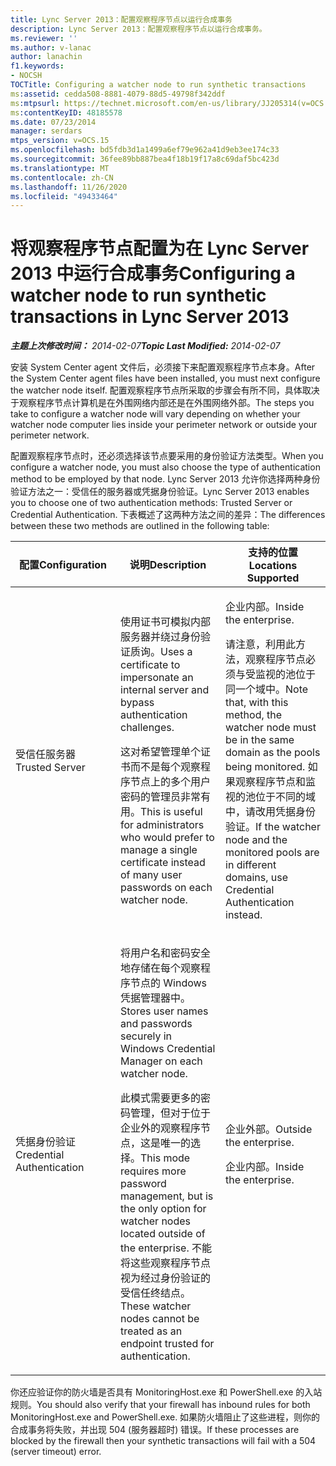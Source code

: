 ```yaml
---
title: Lync Server 2013：配置观察程序节点以运行合成事务
description: Lync Server 2013：配置观察程序节点以运行合成事务。
ms.reviewer: ''
ms.author: v-lanac
author: lanachin
f1.keywords:
- NOCSH
TOCTitle: Configuring a watcher node to run synthetic transactions
ms:assetid: cedda508-8881-4079-88d5-49798f342ddf
ms:mtpsurl: https://technet.microsoft.com/en-us/library/JJ205314(v=OCS.15)
ms:contentKeyID: 48185578
ms.date: 07/23/2014
manager: serdars
mtps_version: v=OCS.15
ms.openlocfilehash: bd5fdb3d1a1499a6ef79e962a41d9eb3ee174c33
ms.sourcegitcommit: 36fee89bb887bea4f18b19f17a8c69daf5bc423d
ms.translationtype: MT
ms.contentlocale: zh-CN
ms.lasthandoff: 11/26/2020
ms.locfileid: "49433464"
---
```

# <a name="configuring-a-watcher-node-to-run-synthetic-transactions-in-lync-server-2013"></a><span data-ttu-id="ccfb3-103">将观察程序节点配置为在 Lync Server 2013 中运行合成事务</span><span class="sxs-lookup"><span data-stu-id="ccfb3-103">Configuring a watcher node to run synthetic transactions in Lync Server 2013</span></span>

<div data-xmlns="http://www.w3.org/1999/xhtml">

<div class="topic" data-xmlns="http://www.w3.org/1999/xhtml" data-msxsl="urn:schemas-microsoft-com:xslt" data-cs="https://msdn.microsoft.com/">

<div data-asp="https://msdn2.microsoft.com/asp">



</div>

<div id="mainSection">

<div id="mainBody"><span data-ttu-id="ccfb3-104">

<span> </span></span><span class="sxs-lookup"><span data-stu-id="ccfb3-104">

<span> </span></span></span>

<span data-ttu-id="ccfb3-105">_**主题上次修改时间：** 2014-02-07_</span><span class="sxs-lookup"><span data-stu-id="ccfb3-105">_**Topic Last Modified:** 2014-02-07_</span></span>

<span data-ttu-id="ccfb3-106">安装 System Center agent 文件后，必须接下来配置观察程序节点本身。</span><span class="sxs-lookup"><span data-stu-id="ccfb3-106">After the System Center agent files have been installed, you must next configure the watcher node itself.</span></span> <span data-ttu-id="ccfb3-107">配置观察程序节点所采取的步骤会有所不同，具体取决于观察程序节点计算机是在外围网络内部还是在外围网络外部。</span><span class="sxs-lookup"><span data-stu-id="ccfb3-107">The steps you take to configure a watcher node will vary depending on whether your watcher node computer lies inside your perimeter network or outside your perimeter network.</span></span>

<span data-ttu-id="ccfb3-108">配置观察程序节点时，还必须选择该节点要采用的身份验证方法类型。</span><span class="sxs-lookup"><span data-stu-id="ccfb3-108">When you configure a watcher node, you must also choose the type of authentication method to be employed by that node.</span></span> <span data-ttu-id="ccfb3-109">Lync Server 2013 允许你选择两种身份验证方法之一：受信任的服务器或凭据身份验证。</span><span class="sxs-lookup"><span data-stu-id="ccfb3-109">Lync Server 2013 enables you to choose one of two authentication methods: Trusted Server or Credential Authentication.</span></span> <span data-ttu-id="ccfb3-110">下表概述了这两种方法之间的差异：</span><span class="sxs-lookup"><span data-stu-id="ccfb3-110">The differences between these two methods are outlined in the following table:</span></span>


<table>
<colgroup>
<col style="width: 33%" />
<col style="width: 33%" />
<col style="width: 33%" />
</colgroup>
<thead>
<tr class="header">
<th><span data-ttu-id="ccfb3-111">配置</span><span class="sxs-lookup"><span data-stu-id="ccfb3-111">Configuration</span></span></th>
<th><span data-ttu-id="ccfb3-112">说明</span><span class="sxs-lookup"><span data-stu-id="ccfb3-112">Description</span></span></th>
<th><span data-ttu-id="ccfb3-113">支持的位置</span><span class="sxs-lookup"><span data-stu-id="ccfb3-113">Locations Supported</span></span></th>
</tr>
</thead>
<tbody>
<tr class="odd">
<td><p><span data-ttu-id="ccfb3-114">受信任服务器</span><span class="sxs-lookup"><span data-stu-id="ccfb3-114">Trusted Server</span></span></p></td>
<td><p><span data-ttu-id="ccfb3-115">使用证书可模拟内部服务器并绕过身份验证质询。</span><span class="sxs-lookup"><span data-stu-id="ccfb3-115">Uses a certificate to impersonate an internal server and bypass authentication challenges.</span></span></p>
<p><span data-ttu-id="ccfb3-116">这对希望管理单个证书而不是每个观察程序节点上的多个用户密码的管理员非常有用。</span><span class="sxs-lookup"><span data-stu-id="ccfb3-116">This is useful for administrators who would prefer to manage a single certificate instead of many user passwords on each watcher node.</span></span></p></td>
<td><p><span data-ttu-id="ccfb3-117">企业内部。</span><span class="sxs-lookup"><span data-stu-id="ccfb3-117">Inside the enterprise.</span></span></p>
<p><span data-ttu-id="ccfb3-118">请注意，利用此方法，观察程序节点必须与受监视的池位于同一个域中。</span><span class="sxs-lookup"><span data-stu-id="ccfb3-118">Note that, with this method, the watcher node must be in the same domain as the pools being monitored.</span></span> <span data-ttu-id="ccfb3-119">如果观察程序节点和监视的池位于不同的域中，请改用凭据身份验证。</span><span class="sxs-lookup"><span data-stu-id="ccfb3-119">If the watcher node and the monitored pools are in different domains, use Credential Authentication instead.</span></span></p></td>
</tr>
<tr class="even">
<td><p><span data-ttu-id="ccfb3-120">凭据身份验证</span><span class="sxs-lookup"><span data-stu-id="ccfb3-120">Credential Authentication</span></span></p></td>
<td><p><span data-ttu-id="ccfb3-121">将用户名和密码安全地存储在每个观察程序节点的 Windows 凭据管理器中。</span><span class="sxs-lookup"><span data-stu-id="ccfb3-121">Stores user names and passwords securely in Windows Credential Manager on each watcher node.</span></span></p>
<p><span data-ttu-id="ccfb3-122">此模式需要更多的密码管理，但对于位于企业外的观察程序节点，这是唯一的选择。</span><span class="sxs-lookup"><span data-stu-id="ccfb3-122">This mode requires more password management, but is the only option for watcher nodes located outside of the enterprise.</span></span> <span data-ttu-id="ccfb3-123">不能将这些观察程序节点视为经过身份验证的受信任终结点。</span><span class="sxs-lookup"><span data-stu-id="ccfb3-123">These watcher nodes cannot be treated as an endpoint trusted for authentication.</span></span></p></td>
<td><p><span data-ttu-id="ccfb3-124">企业外部。</span><span class="sxs-lookup"><span data-stu-id="ccfb3-124">Outside the enterprise.</span></span></p>
<p><span data-ttu-id="ccfb3-125">企业内部。</span><span class="sxs-lookup"><span data-stu-id="ccfb3-125">Inside the enterprise.</span></span></p></td>
</tr>
</tbody>
</table>


<span data-ttu-id="ccfb3-126">你还应验证你的防火墙是否具有 MonitoringHost.exe 和 PowerShell.exe 的入站规则。</span><span class="sxs-lookup"><span data-stu-id="ccfb3-126">You should also verify that your firewall has inbound rules for both MonitoringHost.exe and PowerShell.exe.</span></span> <span data-ttu-id="ccfb3-127">如果防火墙阻止了这些进程，则你的合成事务将失败，并出现 504 (服务器超时) 错误。</span><span class="sxs-lookup"><span data-stu-id="ccfb3-127">If these processes are blocked by the firewall then your synthetic transactions will fail with a 504 (server timeout) error.</span></span>

<span data-ttu-id="ccfb3-128"></div>

<span> </span>

</div>

</div>

</span><span class="sxs-lookup"><span data-stu-id="ccfb3-128"></div>

<span> </span>

</div>

</div>

</span></span></div>

